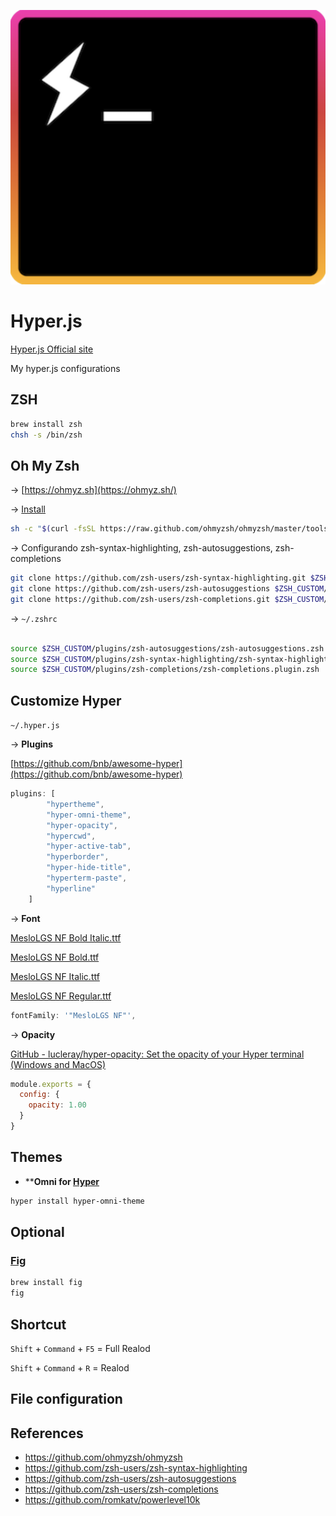 ![Hyper.js](./hyper.js.png)
# Hyper.js
[Hyper.js Official site](https://hyper.is)

My hyper.js configurations

## ZSH

```bash
brew install zsh
chsh -s /bin/zsh
```

## Oh My Zsh

→ [https://ohmyz.sh](https://ohmyz.sh/)

→ [Install](https://ohmyz.sh/#install)

```bash
sh -c "$(curl -fsSL https://raw.github.com/ohmyzsh/ohmyzsh/master/tools/install.sh)"
```

→ Configurando zsh-syntax-highlighting, zsh-autosuggestions, zsh-completions

```bash
git clone https://github.com/zsh-users/zsh-syntax-highlighting.git $ZSH_CUSTOM/plugins/zsh-syntax-highlighting
git clone https://github.com/zsh-users/zsh-autosuggestions $ZSH_CUSTOM/plugins/zsh-autosuggestions
git clone https://github.com/zsh-users/zsh-completions.git $ZSH_CUSTOM/plugins/zsh-completions
```

→ `~/.zshrc`

```bash

source $ZSH_CUSTOM/plugins/zsh-autosuggestions/zsh-autosuggestions.zsh
source $ZSH_CUSTOM/plugins/zsh-syntax-highlighting/zsh-syntax-highlighting.zsh
source $ZSH_CUSTOM/plugins/zsh-completions/zsh-completions.plugin.zsh
```

## Customize Hyper

`~/.hyper.js`

→ **Plugins**

[https://github.com/bnb/awesome-hyper](https://github.com/bnb/awesome-hyper)

```jsx
plugins: [
        "hypertheme",
        "hyper-omni-theme",
        "hyper-opacity",
        "hypercwd",
        "hyper-active-tab",
        "hyperborder",
        "hyper-hide-title",
        "hyperterm-paste",
        "hyperline"
    ]
```

→ **Font**

[MesloLGS NF Bold Italic.ttf](./MesloLGS_NF_Bold_Italic.ttf)

[MesloLGS NF Bold.ttf](./MesloLGS_NF_Bold.ttf)

[MesloLGS NF Italic.ttf](./MesloLGS_NF_Italic.ttf)

[MesloLGS NF Regular.ttf](./MesloLGS_NF_Regular.ttf)

```jsx
fontFamily: '"MesloLGS NF"',
```

→ **Opacity**

[GitHub - lucleray/hyper-opacity: Set the opacity of your Hyper terminal (Windows and MacOS)](https://github.com/lucleray/hyper-opacity)

```jsx
module.exports = {
  config: {
    opacity: 1.00
  }
}
```

## Themes

- ****Omni for [Hyper](https://www.npmjs.com/package/hyper-omni-theme)**
    
```bash
hyper install hyper-omni-theme
```
    

## Optional

### [Fig](https://fig.io/)

```bash
brew install fig
fig
```

## Shortcut

`Shift` + `Command` + `F5` = Full Realod

`Shift` + `Command` + `R` = Realod

## File configuration

[]()

## References

- https://github.com/ohmyzsh/ohmyzsh
- https://github.com/zsh-users/zsh-syntax-highlighting
- https://github.com/zsh-users/zsh-autosuggestions
- https://github.com/zsh-users/zsh-completions
- https://github.com/romkatv/powerlevel10k
